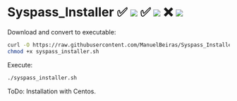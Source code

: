 # Syspass_Installer ✅ ![](https://progress-bar.dev/90/?title=Ubuntu) ✅ ![](https://progress-bar.dev/100/?title=MariaDB) ❌ ![](https://progress-bar.dev/40/?title=Centos)

Download and convert to executable:

```bash
curl -O https://raw.githubusercontent.com/ManuelBeiras/Syspass_Installer/main/syspass_installer.sh
chmod +x syspass_installer.sh
```
Execute:

```sh
./syspass_installer.sh
```
ToDo: Installation with Centos.
